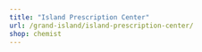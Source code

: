 ```yaml
---
title: "Island Prescription Center"
url: /grand-island/island-prescription-center/
shop: chemist
---
```

